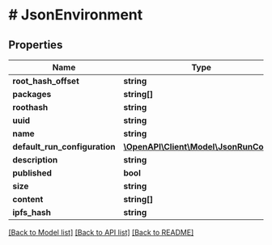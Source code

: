 # # JsonEnvironment

## Properties

Name | Type | Description | Notes
------------ | ------------- | ------------- | -------------
**root_hash_offset** | **string** |  | [optional]
**packages** | **string[]** |  | [optional]
**roothash** | **string** |  | [optional]
**uuid** | **string** |  | [optional]
**name** | **string** |  | [optional]
**default_run_configuration** | [**\OpenAPI\Client\Model\JsonRunConfig**](JsonRunConfig.md) |  | [optional]
**description** | **string** |  | [optional]
**published** | **bool** |  | [optional]
**size** | **string** |  | [optional]
**content** | **string[]** |  | [optional]
**ipfs_hash** | **string** |  | [optional]

[[Back to Model list]](../../README.md#models) [[Back to API list]](../../README.md#endpoints) [[Back to README]](../../README.md)
